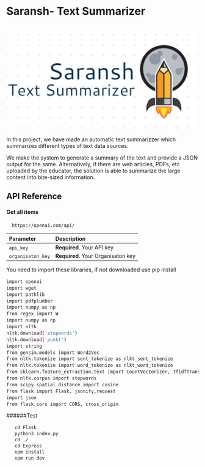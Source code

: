 #  Saransh- Text Summarizer

<img src="Media/Screenshot (499).png"></img><br>

In this project, we have made an automatic text summarizzer which summarizes different types of text data sources.

 We make the system to generate a summary of the text and provide a JSON output for the same. Alternatively, if there are web articles, PDFs, etc uploaded by the educator, the solution is able to summarize the large content into bite-sized information.


## API Reference

#### Get all items

```http
  https://openai.com/api/
```

| Parameter |Description                |
| :-------- |:------------------------- |
| `api_key` | **Required**. Your API key |
| `organisaton_key` |**Required**. Your Organisaton key |

You need to import these libraries, if not downloaded use pip install
```bash
import openai
import wget
import pathlib
import pdfplumber
import numpy as np
from regex import W
import numpy as np
import nltk
nltk.download('stopwords')
nltk.download('punkt')
import string
from gensim.models import Word2Vec
from nltk.tokenize import sent_tokenize as nlkt_sent_tokenize
from nltk.tokenize import word_tokenize as nlkt_word_tokenize
from sklearn.feature_extraction.text import CountVectorizer, TfidfTransformer
from nltk.corpus import stopwords
from scipy.spatial.distance import cosine
from flask import Flask, jsonify,request
import json
from flask_cors import CORS, cross_origin
```
######Test
```
   cd Flask
   python3 index.py
   cd ./
   cd Express
   npm install
   npm run dev
   ```
 
